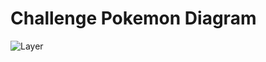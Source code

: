 # Challenge Pokemon Diagram 

![Layer](C:\Users\Adams\Desktop\looqbox-backend-challenge\challengePokemon\src\main\resources\image\Layer_.fw.png)
